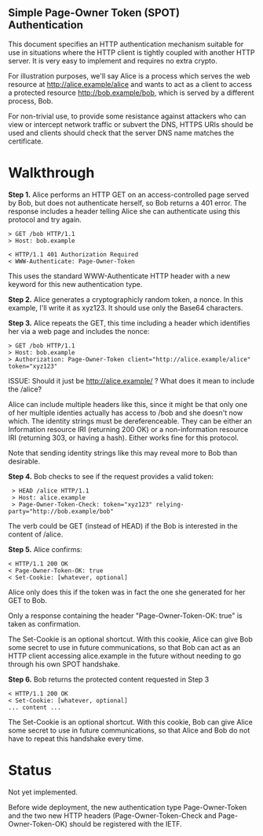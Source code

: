 Simple Page-Owner Token (SPOT) Authentication
---------------------------------------------

This document specifies an HTTP authentication mechanism suitable for use in situations where the HTTP client is tightly coupled with another HTTP server.  It is very easy to implement and requires no extra crypto.

For illustration purposes, we'll say Alice is a process which serves the web resource at http://alice.example/alice and wants to act as a client to access a protected resource http://bob.example/bob, which is served by a different process, Bob.

For non-trivial use, to provide some resistance against attackers who can view or intercept network traffic or subvert the DNS, HTTPS URIs should be used and clients should check that the server DNS name matches the certificate.

Walkthrough
===========

**Step 1.**  Alice performs an HTTP GET on an access-controlled page served by Bob, but does not authenticate herself, so Bob returns a 401 error.  The response includes a header telling Alice she can authenticate using this protocol and try again.

```http
> GET /bob HTTP/1.1
> Host: bob.example

< HTTP/1.1 401 Authorization Required
< WWW-Authenticate: Page-Owner-Token
```

This uses the standard WWW-Authenticate HTTP header with a new keyword
for this new authentication type.

**Step 2.**  Alice generates a cryptographicly random token, a nonce. In 
this example, I'll write it as xyz123.   It should use only the Base64 characters.

**Step 3.**  Alice repeats the GET, this time including a header which identifies her via a web page and includes the nonce:

```http
> GET /bob HTTP/1.1
> Host: bob.example
> Authorization: Page-Owner-Token client="http://alice.example/alice" token="xyz123"
```

ISSUE: Should it just be http://alice.example/ ?   What does it mean to include the /alice?

Alice can include multiple headers like this, since it might be that only one of her multiple identies actually has access to /bob and she doesn't now which.  The identity strings must be dereferenceable.  They can be either an Information resource IRI (returning 200 OK) or a non-information resource IRI (returning 303, or having a hash).   Either works fine for this protocol.

Note that sending identity strings like this may reveal more to Bob than desirable.

**Step 4.**  Bob checks to see if the request provides a valid token:

```http
 > HEAD /alice HTTP/1.1
 > Host: alice.example
 > Page-Owner-Token-Check: token="xyz123" relying-party="http://bob.example/bob"
```

The verb could be GET (instead of HEAD) if the Bob is interested in
the content of /alice.

**Step 5.**  Alice confirms:

```http
< HTTP/1.1 200 OK
< Page-Owner-Token-OK: true
< Set-Cookie: [whatever, optional]
```

Alice only does this if the token was in fact the one she generated for her GET to Bob.

Only a response containing the header "Page-Owner-Token-OK: true" is taken as confirmation.

The Set-Cookie is an optional shortcut.  With this cookie, Alice can give Bob some secret to use in future communications, so that Bob can act as an HTTP client accessing alice.example in the future without needing to go through his own SPOT handshake.

**Step 6.**  Bob returns the protected content requested in Step 3

```http
< HTTP/1.1 200 OK
< Set-Cookie: [whatever, optional]
... content ...
```

The Set-Cookie is an optional shortcut.  With this cookie, Bob can give Alice some secret to use in future communications, so that Alice and Bob do not have to repeat this handshake every time.

Status
======

Not yet implemented.

Before wide deployment, the new authentication type Page-Owner-Token and the two new HTTP headers (Page-Owner-Token-Check and Page-Owner-Token-OK) should be registered with the IETF.